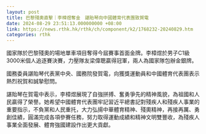 ```yaml
---
layout: post
title: 巴黎殘奧直擊｜李樟煜奪金　諶貽琴向中國體育代表團致賀電
date: 2024-08-29 23:51:13.000000000 +08:00
link: https://news.rthk.hk/rthk/ch/component/k2/1768232-20240829.htm
categories: rthk
---
```


國家隊於巴黎殘奧的場地單車項目奪得今屆賽事首面金牌。李樟煜於男子C1級3000米個人追逐賽決賽，力壓隊友梁偉聰贏得冠軍，兩人為國家隊包辦金銀牌。

國務委員諶貽琴代表黨中央、國務院發賀電，向獲獎運動員和中國體育代表團表示熱烈祝賀和誠摯慰問。

諶貽琴在賀電中表示，李樟煜展現了自強拼搏、奮勇爭先的精神風貌，為祖國和人民贏得了榮譽。她希望中國體育代表團牢記習近平總書記對殘疾人和殘疾人事業的重要指示，不負黨和人民重托，大力弘揚中華體育精神、殘奧精神，再接再厲、勇創佳績，圓滿完成各項參賽任務，努力取得運動成績和精神文明雙豐收，為殘疾人事業全面發展、體育強國建設作出更大貢獻。
